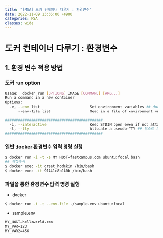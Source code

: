 ```yaml
---
title: "[MSA] 도커 컨테이너 다루기 : 환경변수"
date: 2022-11-09 13:36:00 +0900
categories: MSA
classes: wide
---
```


# 도커 컨테이너 다루기 : 환경변수

## 1. 환경 변수 적용 방법 

### 도커 run option 

```bash
Usage:  docker run [OPTIONS] IMAGE [COMMAND] [ARG...]
Run a command in a new container
Options:
  -e, --env list                       Set environment variables ## docker 명령어 안에 환경 변수 입력
      --env-file list                  Read in a file of environment variables ## 환경변수가 등록된 파일 로드

#############################################
  -i, --interactive                    Keep STDIN open even if not attached ## 연결되지 않은 경우 STDIN(표주입출력기)를 열어둔다.
  -t, --tty                            Allocate a pseudo-TTY ## 텍스트 기반의 터미널(TTY)을 애뮬 레이트 해줍니다.
#############################################  
```

### 일반 docker 환경변수 입력 명령 실행
```bash
$ docker run -i -t -e MY_HOST=fastcampus.com ubuntu:focal bash
## 재접속시
$ docker exec -it great_hodgkin /bin/bash
$ docker exec -it 91441c8b180b /bin/bash
```

### 파일을 통한 환경변수 입력 명령 실행
- docker
```bash
$ docker run -i -t --env-file ./sample.env ubuntu:focal
```
- sample.env
```txt
MY_HOST=helloworld.com
MY_VAR=123
MY_VAR2=456
```



